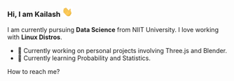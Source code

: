 ### Hi, I am Kailash <img src="https://raw.githubusercontent.com/KailashKS/KailashKS/main/hand_wave.gif" width="24px"/>

<link rel="stylesheet" href="https://cdnjs.cloudflare.com/ajax/libs/font-awesome/5.11.2/css/all.min.css">

I am currently pursuing **Data Science** from NIIT University. I love working with **Linux Distros**.
  
  - 🔭 Currently working on personal projects involving Three.js and Blender.
  - 🌱 Currently learning Probability and Statistics.
 
 How to reach me?

 <div>
	<a href="https://www.w3schools.com">
		<i class="fab fa-linkedin-in"></i>
	</a>
	&nbsp;

 </div>
 
<!--
**KailashKS/KailashKS** is a ✨ _special_ ✨ repository because its `README.md` (this file) appears on your GitHub profile.

Here are some ideas to get you started:

- 🔭 I’m currently working on ...
- 🌱 I’m currently learning ...
- 👯 I’m looking to collaborate on ...
- 🤔 I’m looking for help with ...
- 💬 Ask me about ...
- 📫 How to reach me: ...
- 😄 Pronouns: ...
- ⚡ Fun fact: ...
-->
